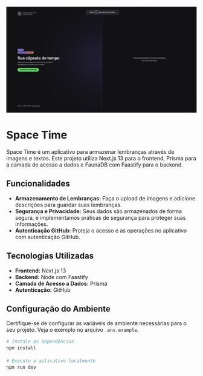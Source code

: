 <!-- Adicione uma imagem a seguir para a capa do README -->
<p align="center">
  <img src="/public/imagens/capa.png" alt="Space Time Logo">
</p>

# Space Time

Space Time é um aplicativo para armazenar lembranças através de imagens e textos. Este projeto utiliza Next.js 13 para o frontend, Prisma para a camada de acesso a dados e FaunaDB com Faastify para o backend.

## Funcionalidades

- **Armazenamento de Lembranças:** Faça o upload de imagens e adicione descrições para guardar suas lembranças.
- **Segurança e Privacidade:** Seus dados são armazenados de forma segura, e implementamos práticas de segurança para proteger suas informações.
- **Autenticação GitHub:** Proteja o acesso e as operações no aplicativo com autenticação GitHub.

## Tecnologias Utilizadas

- **Frontend:** Next.js 13
- **Backend:** Node com Faastify
- **Camada de Acesso a Dados:** Prisma
- **Autenticação:** GitHub
## Configuração do Ambiente

Certifique-se de configurar as variáveis de ambiente necessárias para o seu projeto. Veja o exemplo no arquivo `.env.example`.

```bash
# Instale as dependências
npm install

# Execute o aplicativo localmente
npm run dev
